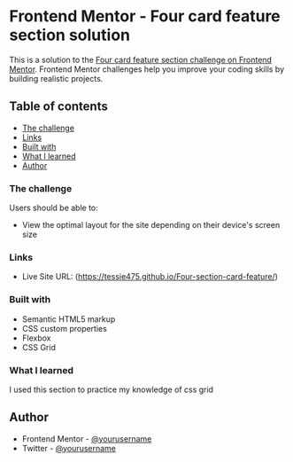 # Frontend Mentor - Four card feature section solution

This is a solution to the [Four card feature section challenge on Frontend Mentor](https://www.frontendmentor.io/challenges/four-card-feature-section-weK1eFYK). Frontend Mentor challenges help you improve your coding skills by building realistic projects. 

## Table of contents

  - [The challenge](#the-challenge)
  - [Links](#links)
  - [Built with](#built-with)
  - [What I learned](#what-i-learned)
- [Author](#author)

### The challenge

Users should be able to:

- View the optimal layout for the site depending on their device's screen size

### Links
- Live Site URL: (https://tessie475.github.io/Four-section-card-feature/)

### Built with

- Semantic HTML5 markup
- CSS custom properties
- Flexbox
- CSS Grid

### What I learned

I used this section to practice my knowledge of css grid

## Author

- Frontend Mentor - [@yourusername](https://www.frontendmentor.io/profile/Tessie475)
- Twitter - [@yourusername](https://www.twitter.com/Tessie_047)
